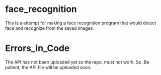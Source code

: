 # face_recognition
This is a attempt for making a face recognition program that would detect face and recognize from the saved images. 
# Errors_in_Code
The API has not been uploaded yet so the repo. must not work. So, Be patient, the API file will be uploaded soon. 
